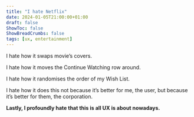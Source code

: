 ```yaml
---
title: "I hate Netflix"
date: 2024-01-05T21:00:00+01:00
draft: false
ShowToc: false
ShowBreadCrumbs: false
tags: [ux, entertainment]
---
```


I hate how it swaps movie’s covers.

I hate how it moves the Continue Watching row around.

I hate how it randomises the order of my Wish List.

I hate how it does this not because it’s better for me, the user, but because it’s better for them, the corporation. 

**Lastly, I profoundly hate that this is all UX is about nowadays.**